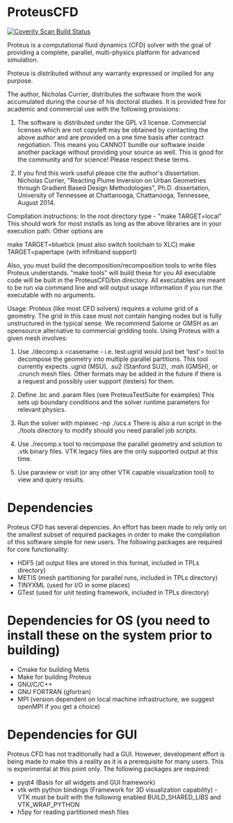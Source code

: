 ProteusCFD
==========

<a href="https://scan.coverity.com/projects/ngcurrier-proteuscfd">
  <img alt="Coverity Scan Build Status"
       src="https://scan.coverity.com/projects/10218/badge.svg"/>
</a>

Proteus is a computational fluid dynamics (CFD) solver 
with the goal of providing a complete, parallel, 
multi-physics platform for advanced simulation.

Proteus is distributed without any warranty expressed or
implied for any purpose. 

The author, Nicholas Currier, distributes the software from
the work accumulated during the course of his doctoral 
studies. It is provided free for academic and commercial
use with the following provisions:

1) The software is distributed under the GPL v3 license.
Commercial licenses which are not copyleft may be obtained
by contacting the above author and are provided on a one
time basis after contract negotiation.  This means you CANNOT
bundle our software inside another package without providing
your source as well. This is good for the community and for
science! Please respect these terms.

2) If you find this work useful please cite the author's 
dissertation.
Nicholas Currier, "Reacting Plume Inversion on Urban Geometries through 
Gradient Based Design Methodologies", Ph.D. dissertation,
University of Tennessee at Chattanooga, Chattanooga, Tennessee, August 2014.


Compilation instructions:
  In the root directory type - "make TARGET=local"
  This should work for most installs as long as the above libraries are
  in your execution path. Other options are
  
  make TARGET=bluetick (must also switch toolchain to XLC)
  make TARGET=papertape (with infiniband support)
  
  Also, you must build the decomposition/recomposition tools to write files Proteus understands.
  "make tools"  will build these for you
  All executable code will be built in the ProteusCFD/bin directory. All executables are meant to 
  be run via command line and will output usage information if you run the executable with no arguments.

Usage:
  Proteus (like most CFD solvers) requires a volume grid of a geometry. The grid in this
  case must not contain hanging nodes but is fully unstructured in the typical sense.
  We recommend Salome or GMSH as an opensource alternative to commercial gridding tools.
  Using Proteus with a given mesh involves:
  
  1) Use ./decomp.x <casename - i.e. test.ugrid would just bet 'test'> <number of processors> tool to 
     decompose the geometry into multiple parallel partitions. This tool currently expects .ugrid (MSU), 
     .su2 (Stanford SU2), .msh (GMSH), or .crunch mesh files. Other formats may be added in the future 
     if there is a request and possibly user support (testers) for them.
  
  2) Define <casename>.bc and <casename>.param files (see ProteusTestSuite for examples)
     This sets up boundary conditions and the solver runtime parameters for relevant physics.
  
  3) Run the solver with mpiexec -np <number of processors> ./ucs.x <casename>
     There is also a run script in the ./tools directory to modify should you need 
     parallel job scripts.
  
  4) Use ./recomp.x <casename> tool to recompose the parallel geometry and solution to .vtk binary files.
     VTK legacy files are the only supported output at this time.
  
  5) Use paraview or visit (or any other VTK capable visualization tool) to view and query results.

Dependencies
============

Proteus CFD has several depencies. An effort has been made to rely only on the smallest subset
of required packages in order to make the compilation of this software simple for new users.
The following packages are required for core functionality:

* HDF5 (all output files are stored in this format, included in TPLs directory)
* METIS (mesh partitioning for parallel runs, included in TPLs directory)
* TINYXML (used for I/O in some places)
* GTest (used for unit testing framework, included in TPLs directory)

Dependencies for OS (you need to install these on the system prior to building)
====================
* Cmake for building Metis
* Make for building Proteus
* GNU/C/C++
* GNU FORTRAN (gfortran)
* MPI (version dependent on local machine infrastructure, we suggest openMPI if you get a choice)

Dependencies for GUI
====================

Proteus CFD has not traditionally had a GUI. However, development effort is being made to make this a
reality as it is a prerequisite for many users.  This is experimental at this point only.  The following
packages are required:

* pyqt4 (Basis for all widgets and GUI framework)
* vtk with python bindings (Framework for 3D visualization capability) - VTK must be built with the following enabled BUILD_SHARED_LIBS and VTK_WRAP_PYTHON 
* h5py for reading partitioned mesh files
